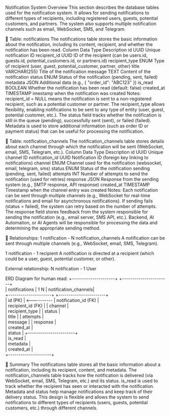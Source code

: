 Notification System
Overview
This section describes the database tables used for the notification system. It allows for sending notifications to different types of recipients, including registered users, guests, potential customers, and partners. The system also supports multiple notification channels such as email, WebSocket, SMS, and Telegram.


📌 Table: notifications
The notifications table stores the basic information about the notification, including its content, recipient, and whether the notification has been read.
Column	            Data Type	    Description
id	                UUID	        Unique notification ID
recipient_id	    UUID	        ID of the recipient (can be users.id, guests.id, potential_customers.id, or partners.id)
recipient_type	    ENUM	        Type of recipient (user, guest, potential_customer, partner, other)
title	            VARCHAR(255)	Title of the notification
message	            TEXT	        Content of the notification
status	            ENUM	        Status of the notification (pending, sent, failed)
metadata	        JSON	        Additional data (e.g., { "order_id": "ABC123" })
is_read	            BOOLEAN	        Whether the notification has been read (default: false)
created_at	        TIMESTAMP	    imestamp when the notification was created
Notes:
recipient_id = NULL means the notification is sent to a non-registered recipient, such as a potential customer or partner.
The recipient_type allows flexibility, enabling notifications to be sent to any type of entity (user, guest, potential customer, etc.).
The status field tracks whether the notification is still in the queue (pending), successfully sent (sent), or failed (failed).
Metadata is used to store additional information (such as order ID or payment status) that can be useful for processing the notification.


📌 Table: notification_channels
The notification_channels table stores details about each channel through which the notification will be sent (WebSocket, email, SMS, Telegram, etc.).
Column	            Data Type	    Description
id	                UUID	        Unique channel ID
notification_id	    UUID	        Notification ID (foreign key linking to notifications)
channel	            ENUM	        Channel used for the notification (websocket, email, telegram, sms)
status	            ENUM	        Status of the notification sending (pending, sent, failed)
attempts	        INT	            Number of attempts to send the notification (used for retries)
response	        JSON	        Response from the sending system (e.g., SMTP response, API response)
created_at	        TIMESTAMP	    Timestamp when the channel entry was created
Notes:
Each notification can be sent through multiple channels (e.g., WebSocket for real-time notifications and email for asynchronous notifications).
If sending fails (status = failed), the system can retry based on the number of attempts.
The response field stores feedback from the system responsible for sending the notification (e.g., email server, SMS API, etc.).
Backend, AI Automation, or AI Agents will be responsible for processing the data and determining the appropriate sending method.


📌 Relationships:
1 notification - N notification_channels
A notification can be sent through multiple channels (e.g., WebSocket, email, SMS, Telegram).

1 notification - 1 recipient
A notification is directed at a recipient (which could be a user, guest, potential customer, or other).

External relationship: 
N notification - 1 User

ERD Diagram for human read:
+---------------------+             +-----------------------+  
|    notifications    | 1         N |   notification_channels|  
+---------------------+             +-----------------------+  
| id (PK)             | <---------- | notification_id (FK)   |  
| recipient_id (FK)   |             | channel                |  
| recipient_type      |             | status                 |  
| title               |             | attempts               |  
| message             |             | response               |  
                                    | created_at             |  
| status              |             +-----------------------+  
| is_read             |                                     
| metadata            |                                     
| created_at          |                                     
+---------------------+        

📌 Summary
The notifications table stores all the basic information about a notification, including its recipient, content, and metadata.
The notification_channels table tracks how the notification is delivered (via WebSocket, email, SMS, Telegram, etc.) and its status.
is_read is used to track whether the recipient has seen or interacted with the notification.
Metadata and status help manage notifications and keep track of their delivery status.
This design is flexible and allows the system to send notifications to different types of recipients (users, guests, potential customers, etc.) through different channels.

